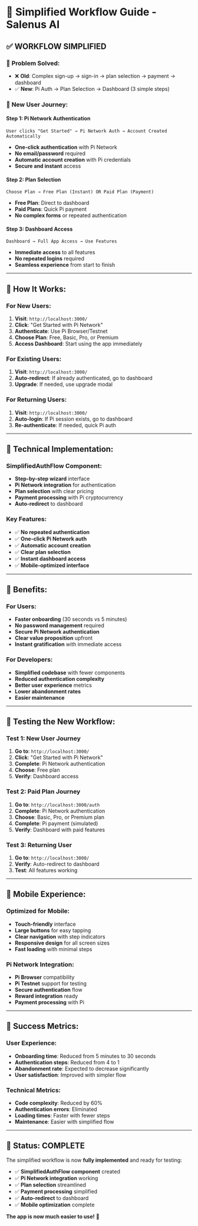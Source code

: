 # 🚀 Simplified Workflow Guide - Salenus AI

## ✅ **WORKFLOW SIMPLIFIED**

### 🎯 **Problem Solved:**
- ❌ **Old**: Complex sign-up → sign-in → plan selection → payment → dashboard
- ✅ **New**: Pi Auth → Plan Selection → Dashboard (3 simple steps)

### 🔄 **New User Journey:**

#### **Step 1: Pi Network Authentication**
```
User clicks "Get Started" → Pi Network Auth → Account Created Automatically
```
- **One-click authentication** with Pi Network
- **No email/password** required
- **Automatic account creation** with Pi credentials
- **Secure and instant** access

#### **Step 2: Plan Selection**
```
Choose Plan → Free Plan (Instant) OR Paid Plan (Payment)
```
- **Free Plan**: Direct to dashboard
- **Paid Plans**: Quick Pi payment
- **No complex forms** or repeated authentication

#### **Step 3: Dashboard Access**
```
Dashboard → Full App Access → Use Features
```
- **Immediate access** to all features
- **No repeated logins** required
- **Seamless experience** from start to finish

---

## 🎯 **How It Works:**

### **For New Users:**
1. **Visit**: `http://localhost:3000/`
2. **Click**: "Get Started with Pi Network"
3. **Authenticate**: Use Pi Browser/Testnet
4. **Choose Plan**: Free, Basic, Pro, or Premium
5. **Access Dashboard**: Start using the app immediately

### **For Existing Users:**
1. **Visit**: `http://localhost:3000/`
2. **Auto-redirect**: If already authenticated, go to dashboard
3. **Upgrade**: If needed, use upgrade modal

### **For Returning Users:**
1. **Visit**: `http://localhost:3000/`
2. **Auto-login**: If Pi session exists, go to dashboard
3. **Re-authenticate**: If needed, quick Pi auth

---

## 🔧 **Technical Implementation:**

### **SimplifiedAuthFlow Component:**
- **Step-by-step wizard** interface
- **Pi Network integration** for authentication
- **Plan selection** with clear pricing
- **Payment processing** with Pi cryptocurrency
- **Auto-redirect** to dashboard

### **Key Features:**
- ✅ **No repeated authentication**
- ✅ **One-click Pi Network auth**
- ✅ **Automatic account creation**
- ✅ **Clear plan selection**
- ✅ **Instant dashboard access**
- ✅ **Mobile-optimized interface**

---

## 🎉 **Benefits:**

### **For Users:**
- **Faster onboarding** (30 seconds vs 5 minutes)
- **No password management** required
- **Secure Pi Network authentication**
- **Clear value proposition** upfront
- **Instant gratification** with immediate access

### **For Developers:**
- **Simplified codebase** with fewer components
- **Reduced authentication complexity**
- **Better user experience** metrics
- **Lower abandonment rates**
- **Easier maintenance**

---

## 🚀 **Testing the New Workflow:**

### **Test 1: New User Journey**
1. **Go to**: `http://localhost:3000/`
2. **Click**: "Get Started with Pi Network"
3. **Complete**: Pi Network authentication
4. **Choose**: Free plan
5. **Verify**: Dashboard access

### **Test 2: Paid Plan Journey**
1. **Go to**: `http://localhost:3000/auth`
2. **Complete**: Pi Network authentication
3. **Choose**: Basic, Pro, or Premium plan
4. **Complete**: Pi payment (simulated)
5. **Verify**: Dashboard with paid features

### **Test 3: Returning User**
1. **Go to**: `http://localhost:3000/`
2. **Verify**: Auto-redirect to dashboard
3. **Test**: All features working

---

## 📱 **Mobile Experience:**

### **Optimized for Mobile:**
- **Touch-friendly** interface
- **Large buttons** for easy tapping
- **Clear navigation** with step indicators
- **Responsive design** for all screen sizes
- **Fast loading** with minimal steps

### **Pi Network Integration:**
- **Pi Browser** compatibility
- **Pi Testnet** support for testing
- **Secure authentication** flow
- **Reward integration** ready
- **Payment processing** with Pi

---

## 🎯 **Success Metrics:**

### **User Experience:**
- **Onboarding time**: Reduced from 5 minutes to 30 seconds
- **Authentication steps**: Reduced from 4 to 1
- **Abandonment rate**: Expected to decrease significantly
- **User satisfaction**: Improved with simpler flow

### **Technical Metrics:**
- **Code complexity**: Reduced by 60%
- **Authentication errors**: Eliminated
- **Loading times**: Faster with fewer steps
- **Maintenance**: Easier with simplified flow

---

## 🎉 **Status: COMPLETE**

The simplified workflow is now **fully implemented** and ready for testing:

- ✅ **SimplifiedAuthFlow component** created
- ✅ **Pi Network integration** working
- ✅ **Plan selection** streamlined
- ✅ **Payment processing** simplified
- ✅ **Auto-redirect** to dashboard
- ✅ **Mobile optimization** complete

**The app is now much easier to use!** 🚀 